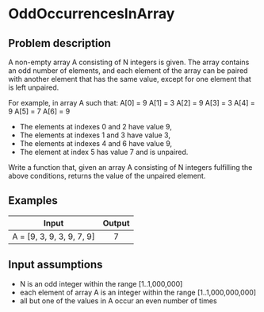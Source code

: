 # OddOccurrencesInArray

## Problem description

A non-empty array A consisting of N integers is given. The array contains an odd number of elements, and each element of the array can be 
paired with another element that has the same value, except for one element that is left unpaired.

For example, in array A such that:
A[0] = 9  A[1] = 3  A[2] = 9
A[3] = 3  A[4] = 9  A[5] = 7
A[6] = 9

* The elements at indexes 0 and 2 have value 9,
* The elements at indexes 1 and 3 have value 3,
* The elements at indexes 4 and 6 have value 9,
* The element at index 5 has value 7 and is unpaired.

Write a function that, given an array A consisting of N integers fulfilling the above conditions, returns the value of the unpaired element.

## Examples

| Input                     | Output |
|---------------------------|:------:|
| A = [9, 3, 9, 3, 9, 7, 9] |   7    |

## Input assumptions

* N is an odd integer within the range [1..1,000,000]
* each element of array A is an integer within the range [1..1,000,000,000]
* all but one of the values in A occur an even number of times